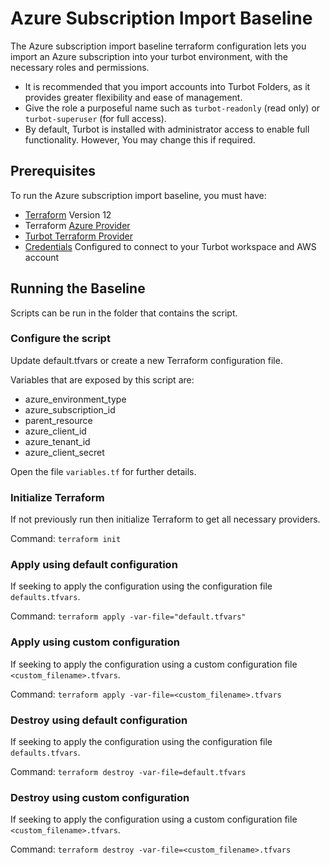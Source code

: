 # Azure Subscription Import Baseline

The Azure subscription import baseline terraform configuration lets you import an Azure subscription into your turbot environment, with the necessary roles and permissions.

- It is recommended that you import accounts into Turbot Folders, as it provides greater flexibility and ease of management.
- Give the role a purposeful name such as `turbot-readonly` (read only) or `turbot-superuser` (for full access).
- By default, Turbot is installed with administrator access to enable full functionality. However, You may change this if required.

## Prerequisites

To run the Azure subscription import baseline, you must have:

- [Terraform](https://www.terraform.io) Version 12
- Terraform [Azure Provider](https://www.terraform.io/docs/providers/azurerm/index.html)
- [Turbot Terraform Provider](https://github.com/turbotio/terraform-provider-turbot)
- [Credentials](https://turbot.com/v5/docs/reference/cli/installation#setup-your-turbot-credentials) Configured to connect to your Turbot workspace and AWS account

## Running the Baseline

Scripts can be run in the folder that contains the script.

### Configure the script

Update default.tfvars or create a new Terraform configuration file.

Variables that are exposed by this script are:

- azure_environment_type
- azure_subscription_id
- parent_resource
- azure_client_id
- azure_tenant_id
- azure_client_secret

Open the file `variables.tf` for further details.

### Initialize Terraform

If not previously run then initialize Terraform to get all necessary providers.

Command: `terraform init`

### Apply using default configuration

If seeking to apply the configuration using the configuration file `defaults.tfvars`.

Command: `terraform apply -var-file="default.tfvars"`

### Apply using custom configuration

If seeking to apply the configuration using a custom configuration file `<custom_filename>.tfvars`.

Command: `terraform apply -var-file=<custom_filename>.tfvars`

### Destroy using default configuration

If seeking to apply the configuration using the configuration file `defaults.tfvars`.

Command: `terraform destroy -var-file=default.tfvars`

### Destroy using custom configuration

If seeking to apply the configuration using a custom configuration file `<custom_filename>.tfvars`.

Command: `terraform destroy -var-file=<custom_filename>.tfvars`
